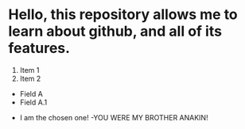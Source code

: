 # Hello, this repository allows me to learn about github, and all of its features.

1. Item 1
2. Item 2

*  Field A
  *  Field A.1

-  I am the chosen one!
  -YOU WERE MY BROTHER ANAKIN!